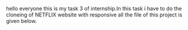hello everyone this is my task 3 of internship.In this task i have to do the cloneing of NETFLIX website with responsive all the file of this project is given below.
